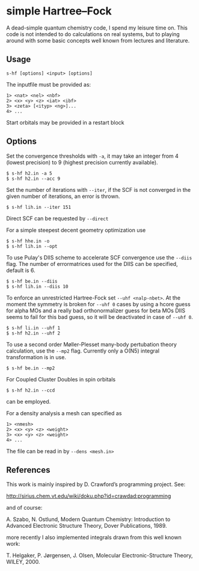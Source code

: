 # simple Hartree–Fock

A dead-simple quantum chemistry code, I spend my leisure time on.
This code is not intended to do calculations on real systems,
but to playing around with some basic concepts well known from
lectures and literature.

## Usage
```s-hf [options] <input> [options]```

The inputfile must be provided as:
```
1> <nat> <nel> <nbf>
2> <x> <y> <z> <iat> <ibf>
3> <zeta> [<ityp> <ng>]...
4> ...
```
Start orbitals may be provided in a restart block

## Options
Set the convergence thresholds with `-a`, it may take an integer 
from 4 (lowest precision) to 9 (highest precision currently available).

```
$ s-hf h2.in -a 5
$ s-hf h2.in --acc 9
```

Set the number of iterations with ``--iter``, if the SCF is not
converged in the given number of iterations, an error is thrown.

```
$ s-hf lih.in --iter 151
```

Direct SCF can be requested by `--direct`

For a simple steepest decent geometry optimization use

```
$ s-hf hhe.in -o
$ s-hf lih.in --opt
```

To use Pulay's DIIS scheme to accelerate SCF convergence use the `--diis` flag.
The number of errormatrices used for the DIIS can be specified, default is 6.

```
$ s-hf be.in --diis
$ s-hf lih.in --diis 10
```

To enforce an unrestricted Hartree-Fock set `--uhf <nalp-nbet>`.
At the moment the symmetry is broken for `--uhf 0` cases by using a hcore
guess for alpha MOs and a really bad orthonormalizer guess for beta MOs
DIIS seems to fail for this bad guess, so it will be deactivated in case of
`--uhf 0`.

```
$ s-hf li.in --uhf 1
$ s-hf h2.in --uhf 2
```

To use a second order Møller-Plesset many-body pertubation theory calculation,
use the ``--mp2`` flag. Currently only a O(N5) integral transformation is
in use.

```
$ s-hf be.in --mp2
```

For Coupled Cluster Doubles in spin orbitals

```
$ s-hf h2.in --ccd
```

can be employed.

For a density analysis a mesh can specified as

```
1> <nmesh>
2> <x> <y> <z> <weight>
3> <x> <y> <z> <weight>
4> ...
```

The file can be read in by `--dens <mesh.in>`

## References

This work is mainly inspired by D. Crawford’s programming project.
See:

http://sirius.chem.vt.edu/wiki/doku.php?id=crawdad:programming

and of course:

A. Szabo, N. Ostlund, Modern Quantum Chemistry: Introduction to
Advanced Electronic Structure Theory, Dover Publications, 1989.

more recently I also implemented integrals drawn from this well known work:

T. Helgaker, P. Jørgensen, J. Olsen, Molecular Electronic-Structure
Theory, WILEY, 2000.
